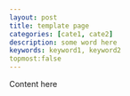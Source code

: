 ```yaml
---
layout: post
title: template page
categories: [cate1, cate2]
description: some word here
keywords: keyword1, keyword2
topmost:false
---
```


Content here

